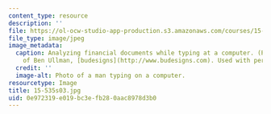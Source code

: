 ```yaml
---
content_type: resource
description: ''
file: https://ol-ocw-studio-app-production.s3.amazonaws.com/courses/15-535-business-analysis-using-financial-statements-spring-2003/0e972319e019bc3efb280aac8978d3b0_15-535s03.jpg
file_type: image/jpeg
image_metadata:
  caption: Analyzing financial documents while typing at a computer. (Photograph courtesy
    of Ben Ullman, [budesigns](http://www.budesigns.com). Used with permission.)
  credit: ''
  image-alt: Photo of a man typing on a computer.
resourcetype: Image
title: 15-535s03.jpg
uid: 0e972319-e019-bc3e-fb28-0aac8978d3b0
---
```

